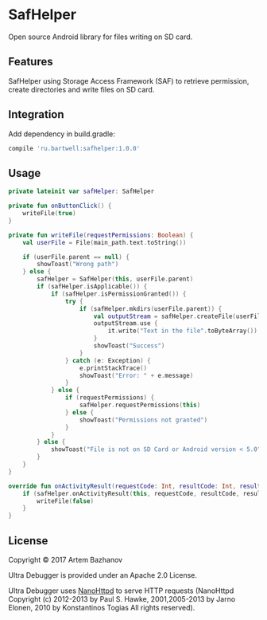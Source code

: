 SafHelper
============

Open source Android library for files writing on SD card.

## Features

SafHelper using Storage Access Framework (SAF) to retrieve permission, create directories and write files on SD card.

## Integration

Add dependency in build.gradle:
```groovy
compile 'ru.bartwell:safhelper:1.0.0'
```

## Usage
```kotlin
private lateinit var safHelper: SafHelper

private fun onButtonClick() {
    writeFile(true)
}

private fun writeFile(requestPermissions: Boolean) {
    val userFile = File(main_path.text.toString())

    if (userFile.parent == null) {
        showToast("Wrong path")
    } else {
        safHelper = SafHelper(this, userFile.parent)
        if (safHelper.isApplicable()) {
            if (safHelper.isPermissionGranted()) {
                try {
                    if (safHelper.mkdirs(userFile.parent)) {
                        val outputStream = safHelper.createFile(userFile.path)
                        outputStream.use {
                            it.write("Text in the file".toByteArray())
                        }
                        showToast("Success")
                    }
                } catch (e: Exception) {
                    e.printStackTrace()
                    showToast("Error: " + e.message)
                }
            } else {
                if (requestPermissions) {
                    safHelper.requestPermissions(this)
                } else {
                    showToast("Permissions not granted")
                }
            }
        } else {
            showToast("File is not on SD Card or Android version < 5.0")
        }
    }
}

override fun onActivityResult(requestCode: Int, resultCode: Int, resultData: Intent?) {
    if (safHelper.onActivityResult(this, requestCode, resultCode, resultData)) {
        writeFile(false)
    }
}
```

## License

Copyright © 2017 Artem Bazhanov

Ultra Debugger is provided under an Apache 2.0 License.

Ultra Debugger uses [NanoHttpd](https://github.com/NanoHttpd/nanohttpd) to serve HTTP requests (NanoHttpd Copyright (c) 2012-2013 by Paul S. Hawke, 2001,2005-2013 by Jarno Elonen, 2010 by Konstantinos Togias All rights reserved).